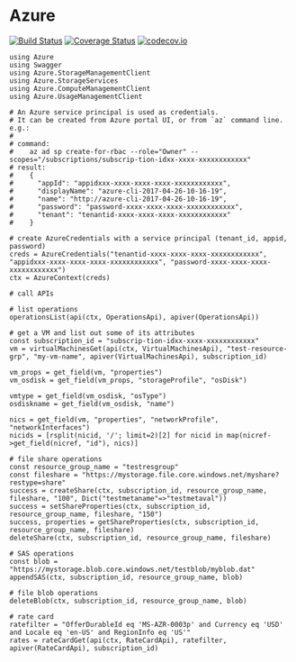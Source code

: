 # Azure

[![Build Status](https://travis-ci.org/JuliaComputing/Azure.jl.svg?branch=master)](https://travis-ci.org/JuliaComputing/Azure.jl)
[![Coverage Status](https://coveralls.io/repos/JuliaComputing/Azure.jl/badge.svg?branch=master&service=github)](https://coveralls.io/github/JuliaComputing/Azure.jl?branch=master)
[![codecov.io](http://codecov.io/github/JuliaComputing/Azure.jl/coverage.svg?branch=master)](http://codecov.io/github/JuliaComputing/Azure.jl?branch=master)

```
using Azure
using Swagger
using Azure.StorageManagementClient
using Azure.StorageServices
using Azure.ComputeManagementClient
using Azure.UsageManagementClient

# An Azure service principal is used as credentials.
# It can be created from Azure portal UI, or from `az` command line. e.g.:
#
# command:
#    az ad sp create-for-rbac --role="Owner" --scopes="/subscriptions/subscrip-tion-idxx-xxxx-xxxxxxxxxxxx"
# result:
#    {
#      "appId": "appidxxx-xxxx-xxxx-xxxx-xxxxxxxxxxxx",
#      "displayName": "azure-cli-2017-04-26-10-16-19",
#      "name": "http://azure-cli-2017-04-26-10-16-19",
#      "password": "password-xxxx-xxxx-xxxx-xxxxxxxxxxxx",
#      "tenant": "tenantid-xxxx-xxxx-xxxx-xxxxxxxxxxxx"
#    }

# create AzureCredentials with a service principal (tenant_id, appid, password)
creds = AzureCredentials("tenantid-xxxx-xxxx-xxxx-xxxxxxxxxxxx", "appidxxx-xxxx-xxxx-xxxx-xxxxxxxxxxxx", "password-xxxx-xxxx-xxxx-xxxxxxxxxxxx")
ctx = AzureContext(creds)

# call APIs

# list operations
operationsList(api(ctx, OperationsApi), apiver(OperationsApi))

# get a VM and list out some of its attributes
const subscription_id = "subscrip-tion-idxx-xxxx-xxxxxxxxxxxx"
vm = virtualMachinesGet(api(ctx, VirtualMachinesApi), "test-resource-grp", "my-vm-name", apiver(VirtualMachinesApi), subscription_id)

vm_props = get_field(vm, "properties")
vm_osdisk = get_field(vm_props, "storageProfile", "osDisk") 

vmtype = get_field(vm_osdisk, "osType")
osdiskname = get_field(vm_osdisk, "name")

nics = get_field(vm, "properties", "networkProfile", "networkInterfaces")
nicids = [rsplit(nicid, '/'; limit=2)[2] for nicid in map(nicref->get_field(nicref, "id"), nics)]

# file share operations
const resource_group_name = "testresgroup"
const fileshare = "https://mystorage.file.core.windows.net/myshare?restype=share"
success = createShare(ctx, subscription_id, resource_group_name, fileshare, "100", Dict("testmetaname"=>"testmetaval"))
success = setShareProperties(ctx, subscription_id, resource_group_name, fileshare, "150")
success, properties = getShareProperties(ctx, subscription_id, resource_group_name, fileshare)
deleteShare(ctx, subscription_id, resource_group_name, fileshare)

# SAS operations
const blob = "https://mystorage.blob.core.windows.net/testblob/myblob.dat"
appendSAS(ctx, subscription_id, resource_group_name, blob)

# file blob operations
deleteBlob(ctx, subscription_id, resource_group_name, blob)

# rate card
ratefilter = "OfferDurableId eq 'MS-AZR-0003p' and Currency eq 'USD' and Locale eq 'en-US' and RegionInfo eq 'US'"
rates = rateCardGet(api(ctx, RateCardApi), ratefilter, apiver(RateCardApi), subscription_id)
```
